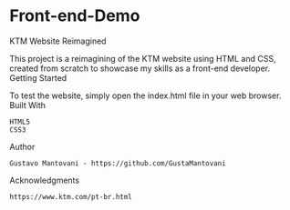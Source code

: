 # Front-end-Demo

KTM Website Reimagined

This project is a reimagining of the KTM website using HTML and CSS, created from scratch to showcase my skills as a front-end developer.
Getting Started

To test the website, simply open the index.html file in your web browser.
Built With

    HTML5
    CSS3

Author

    Gustavo Mantovani - https://github.com/GustaMantovani

Acknowledgments

    https://www.ktm.com/pt-br.html
